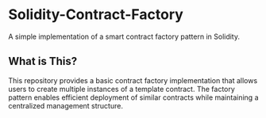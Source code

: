# Solidity-Contract-Factory

A simple implementation of a smart contract factory pattern in Solidity.

## What is This?
This repository provides a basic contract factory implementation that allows users to create multiple instances of a template contract. The factory pattern enables efficient deployment of similar contracts while maintaining a centralized management structure.
